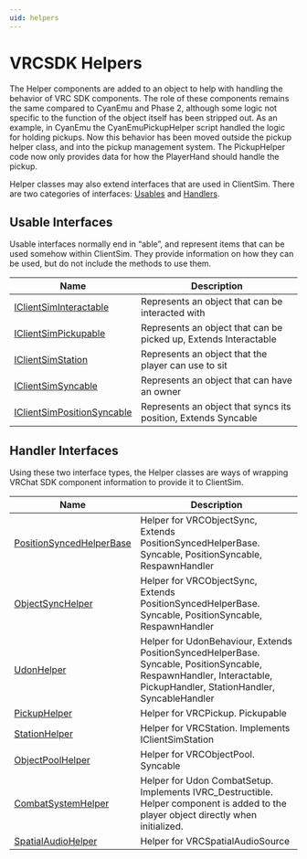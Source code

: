 ```yaml
---
uid: helpers
---
```


# VRCSDK Helpers

The Helper components are added to an object to help with handling the behavior of VRC SDK components. The role of these components remains the same compared to CyanEmu and Phase 2, although some logic not specific to the function of the object itself has been stripped out. As an example, in CyanEmu the CyanEmuPickupHelper script handled the logic for holding pickups. Now this behavior has been moved outside the pickup helper class, and into the pickup management system. The PickupHelper code now only provides data for how the PlayerHand should handle the pickup.

Helper classes may also extend interfaces that are used in ClientSim. There are two categories of interfaces: [Usables](#usable-interfaces) and [Handlers](#handler-interfaces). 

## Usable Interfaces

Usable interfaces normally end in “able”, and represent items that can be used somehow within ClientSim. They provide information on how they can be used, but do not include the methods to use them.

| Name                       | Description                                                      |
|----------------------------|------------------------------------------------------------------|
| [IClientSimInteractable    ](xref:VRC.SDK3.ClientSim.IClientSimInteractable) | Represents an object that can be interacted with                 |
| [IClientSimPickupable      ](xref:VRC.SDK3.ClientSim.IClientSimPickupable) | Represents an object that can be picked up, Extends Interactable |
| [IClientSimStation         ](xref:VRC.SDK3.ClientSim.IClientSimStation) | Represents an object that the player can use to sit              |
| [IClientSimSyncable        ](xref:VRC.SDK3.ClientSim.IClientSimSyncable) | Represents an object that can have an owner                      |
| [IClientSimPositionSyncable](xref:VRC.SDK3.ClientSim.IClientSimPositionSyncable) | Represents an object that syncs its position, Extends Syncable   |

## Handler Interfaces

Using these two interface types, the Helper classes are ways of wrapping VRChat SDK component information to provide it to ClientSim.

| Name                       | Description                                                      |
|----------------------------|------------------------------------------------------------------|
| [PositionSyncedHelperBase](xref:VRC.SDK3.ClientSim.ClientSimPositionSyncedHelperBase)| Helper for VRCObjectSync,  Extends PositionSyncedHelperBase. Syncable, PositionSyncable, RespawnHandler |
| [ObjectSyncHelper](xref:VRC.SDK3.ClientSim.ClientSimObjectSyncHelper)| Helper for VRCObjectSync, Extends PositionSyncedHelperBase. Syncable, PositionSyncable, RespawnHandler |
| [UdonHelper](xref:VRC.SDK3.ClientSim.ClientSimUdonHelper)          | Helper for UdonBehaviour, Extends PositionSyncedHelperBase. Syncable, PositionSyncable, RespawnHandler, Interactable, PickupHandler, StationHandler, SyncableHandler |
| [PickupHelper](xref:VRC.SDK3.ClientSim.ClientSimPickupHelper)         | Helper for VRCPickup. Pickupable |
| [StationHelper](xref:VRC.SDK3.ClientSim.ClientSimStationHelper) | Helper for VRCStation. Implements IClientSimStation |
| [ObjectPoolHelper](xref:VRC.SDK3.ClientSim.ClientSimObjectPoolHelper) | Helper for VRCObjectPool. Syncable |
| [CombatSystemHelper](xref:VRC.SDK3.ClientSim.ClientSimCombatSystemHelper) | Helper for Udon CombatSetup. Implements IVRC_Destructible. Helper component is added to the player object directly when initialized. |
| [SpatialAudioHelper](xref:VRC.SDK3.ClientSim.ClientSimSpatialAudioHelper) | Helper for VRCSpatialAudioSource |